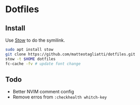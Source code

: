 # Dotfiles

## Install

Use [Stow](https://www.gnu.org/software/stow/manual/) to do the symilink.

```bash
sudo apt install stow
git clone https://github.com/matteotagliatti/dotfiles.git
stow -t $HOME dotfiles
fc-cache -fv # update font change
```

## Todo

- Better NVIM comment config
- Remove erros from `:checkhealth whitch-key`
